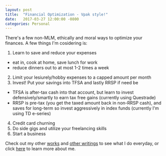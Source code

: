 ```yaml
---
layout: post
title:  "Financial Optimization - Vpak style!"
date:   2017-03-27 12:00:00 -0800
categories: Personal
---
```

There's a few non-MLM, ethically and moral ways to optimize your finances. A few things I'm cosidering is:
1. Learn to save and reduce your expenses
  - eat in, cook at home, save lunch for work
  - reduce dinners out to at most 1-2 times a week
2. Limit your lesiurely/hobby expenses to a capped amount per month
3. Invest! Put your savings into TFSA and lastly RRSP if need be
  - TFSA is after-tax cash into that account, but learn to invest defensively/smartly to earn tax free gains (currently using Questrade)
  - RRSP is pre-tax (you get the taxed amount back in non-RRSP cash), and saves for long-term so invest aggressively in index funds (currently I'm using TD e-series)
4. Credit card churning
5. Do side gigs and utilize your freelancing skills
6. Start a business


Check out my other [works][business] and [other writings][blogs]  to see what I do everyday, or click [here][about] to learn more about me.

[blogs]: http://vincetallica.github.io/blogs
[about]: http://vincetallica.github.io/about
[business]:   https://vpakwong.github.io/
